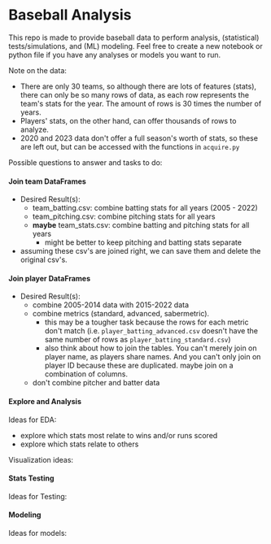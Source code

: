 # Baseball Analysis

This repo is made to provide baseball data to perform analysis, (statistical) tests/simulations, and (ML) modeling. Feel free to create a new notebook or python file if you have any analyses or models you want to run.

Note on the data: 
- There are only 30 teams, so although there are lots of features (stats), there can only be so many rows of data, as each row represents the team's stats for the year. The amount of rows is 30 times the number of years.
- Players' stats, on the other hand, can offer thousands of rows to analyze.
- 2020 and 2023 data don't offer a full season's worth of stats, so these are left out, but can be accessed with the functions in `acquire.py`

Possible questions to answer and tasks to do:

#### Join team DataFrames

- Desired Result(s):
    - team_batting.csv: combine batting stats for all years (2005 - 2022)
    - team_pitching.csv: combine pitching stats for all years
    - **maybe** team_stats.csv: combine batting and pitching stats for all years
        - might be better to keep pitching and batting stats separate
- assuming these csv's are joined right, we can save them and delete the original csv's. 

#### Join player DataFrames

- Desired Result(s): 
    - combine 2005-2014 data with 2015-2022 data
    - combine metrics (standard, advanced, sabermetric).
        - this may be a tougher task because the rows for each metric don't match (i.e. `player_batting_advanced.csv` doesn't have the same number of rows as `player_batting_standard.csv`)
        - also think about how to join the tables. You can't merely join on player name, as players share names. And you can't only join on player ID because these are duplicated. maybe join on a combination of columns.
    - don't combine pitcher and batter data



#### Explore and Analysis

Ideas for EDA:

- explore which stats most relate to wins and/or runs scored
- explore which stats relate to others


Visualization ideas:


#### Stats Testing

Ideas for Testing:


#### Modeling

Ideas for models:
